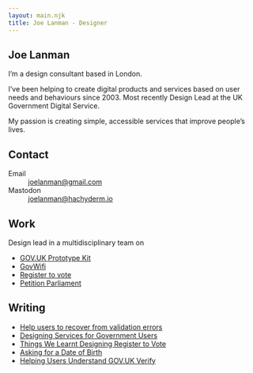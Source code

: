 ```yaml
---
layout: main.njk
title: Joe Lanman - Designer
---
```


<section>
  
  # Joe Lanman

  I’m a design consultant based in London.

  I’ve been helping to create digital products and services based on user needs and behaviours since 2003. Most recently Design Lead at the UK Government Digital Service.

  My passion is creating simple, accessible services that improve people’s lives.

</section>

<section>

 ## Contact

  <dl>
    <dt>
      Email
    </dt>
    <dd>
      <a href="mailto:joelanman@gmail.com">
        joelanman@gmail.com
      </a>
    </dd>
    <dt>
      Mastodon
    </dt>
    <dd>
      <a href="https://hachyderm.io/@joelanman">
        joelanman@hachyderm.io
      </a>
    </dd>
  </dl>

</section>

<section>

  ## Work

  Design lead in a multidisciplinary team on
  
  - [GOV.UK Prototype Kit](/projects/govuk-prototype-kit)
  - [GovWifi](/projects/govwifi)
  - [Register to vote](https://gov.uk/register-to-vote)
  - [Petition Parliament](https://petition.parliament.uk)

</section>

<section>

  ## Writing

  - [Help users to recover from validation errors](https://design-system.service.gov.uk/patterns/validation/)
  - [Designing Services for Government Users](https://www.gov.uk/service-manual/design/services-for-government-users)
  - [Things We Learnt Designing Register to Vote](https://designnotes.blog.gov.uk/2014/07/14/things-we-learnt-designing-register-to-vote/)
  - [Asking for a Date of Birth](https://designnotes.blog.gov.uk/2013/12/05/asking-for-a-date-of-birth/)
  - [Helping Users Understand GOV.UK Verify](https://designnotes.blog.gov.uk/2015/09/21/helping-users-understand-gov-uk-verify-designing-with-data/)

</section>
